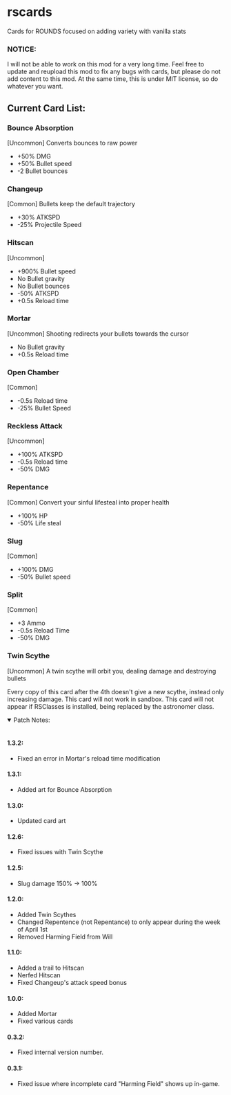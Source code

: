 # rscards
Cards for ROUNDS focused on adding variety with vanilla stats

### **NOTICE:**
I will not be able to work on this mod for a very long time. Feel free to update and reupload this mod to fix any bugs with cards, but please do not add content to this mod. At the same time, this is under MIT license, so do whatever you want.

## Current Card List:

### Bounce Absorption
[Uncommon]
Converts bounces to raw power
- +50% DMG
- +50% Bullet speed
- -2 Bullet bounces

### Changeup
[Common]
Bullets keep the default trajectory
- +30% ATKSPD
- -25% Projectile Speed

### Hitscan
[Uncommon]
- +900% Bullet speed
- No Bullet gravity
- No Bullet bounces
- -50% ATKSPD
- +0.5s Reload time

### Mortar
[Uncommon]
Shooting redirects your bullets towards the cursor
- No Bullet gravity
- +0.5s Reload time

### Open Chamber
[Common]
- -0.5s Reload time
- -25% Bullet Speed

### Reckless Attack
[Uncommon]
- +100% ATKSPD
- -0.5s Reload time
- -50% DMG

### Repentance
[Common]
Convert your sinful lifesteal into proper health
- +100% HP
- -50% Life steal

### Slug
[Common]
- +100% DMG
- -50% Bullet speed

### Split
[Common]
- +3 Ammo
- -0.5s Reload Time
- -50% DMG

### Twin Scythe
[Uncommon]
A twin scythe will orbit you, dealing damage and destroying bullets

Every copy of this card after the 4th doesn't give a new scythe, instead only increasing damage. This card will not work in sandbox. This card will not appear if RSClasses is installed, being replaced by the astronomer class.

<details open>
<summary>
Patch Notes:
</summary>
<br>

#### 1.3.2:
- Fixed an error in Mortar's reload time modification

#### 1.3.1:
- Added art for Bounce Absorption

#### 1.3.0:
- Updated card art

#### 1.2.6:
- Fixed issues with Twin Scythe

#### 1.2.5:
- Slug damage 150% -> 100%

#### 1.2.0:
- Added Twin Scythes
- Changed Repentence (not Repentance) to only appear during the week of April 1st
- Removed Harming Field from Will

#### 1.1.0:
- Added a trail to Hitscan
- Nerfed Hitscan
- Fixed Changeup's attack speed bonus

#### 1.0.0:
- Added Mortar
- Fixed various cards

#### 0.3.2:
- Fixed internal version number.

#### 0.3.1:
- Fixed issue where incomplete card "Harming Field" shows up in-game.
</details>